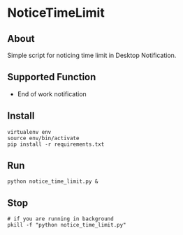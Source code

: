 # NoticeTimeLimit

## About
Simple script for noticing time limit in Desktop Notification.

## Supported Function
- End of work notification

## Install
```
virtualenv env
source env/bin/activate
pip install -r requirements.txt
```

## Run
```
python notice_time_limit.py &
```

## Stop
```
# if you are running in background
pkill -f "python notice_time_limit.py"
```
